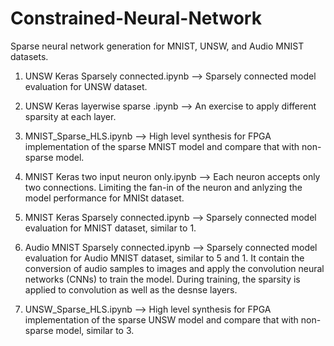 # Constrained-Neural-Network

Sparse neural network generation for MNIST, UNSW, and Audio MNIST datasets.



1. UNSW Keras Sparsely connected.ipynb --> Sparsely connected model evaluation for UNSW dataset.

2. UNSW Keras layerwise sparse .ipynb  --> An exercise to apply different sparsity at each layer.

3. MNIST_Sparse_HLS.ipynb --> High level synthesis for FPGA implementation of the sparse MNIST model and compare that with non-sparse model.

4. MNIST Keras two input neuron only.ipynb --> Each neuron accepts only two connections. Limiting the fan-in of the neuron and anlyzing the model performance for MNISt dataset.

5. MNIST Keras Sparsely connected.ipynb --> Sparsely connected model evaluation for MNIST dataset, similar to 1.

6. Audio MNIST Sparsely connected.ipynb --> Sparsely connected model evaluation for Audio MNIST dataset, similar to 5 and 1. It contain the conversion of audio samples to images and apply the convolution neural networks (CNNs) to train the model. During training, the sparsity is applied to convolution as well as the desnse layers.

7. UNSW_Sparse_HLS.ipynb --> High level synthesis for FPGA implementation of the sparse UNSW model and compare that with non-sparse model, similar to 3.
